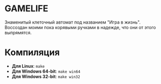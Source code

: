 # GAMELIFE
Знаменитый клеточный автомат под названием "Игра в жизнь". Воссоздан моими пока корявыми ручками в надежде, что они от этого выпрямятся.

# Компиляция

- **Для Linux**: `make`
- **Для Windows 64-bit**: `make win64`
- **Для Windows 32-bit**: `make win32`